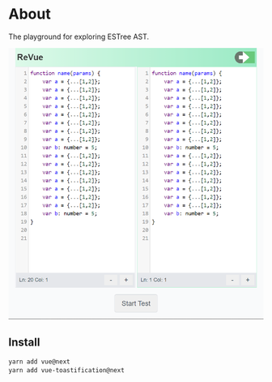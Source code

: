# About

The playground for exploring ESTree AST.

![](src/assets/previews/2021-03-11_19-21-14.png)

## Install

```bash
yarn add vue@next
yarn add vue-toastification@next
```

